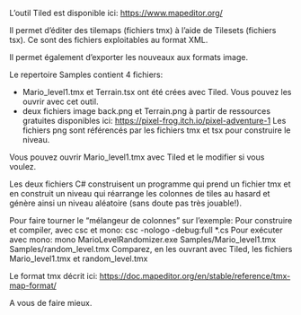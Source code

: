 L’outil Tiled est disponible ici: https://www.mapeditor.org/

Il permet d’éditer des tilemaps (fichiers tmx) à l’aide de Tilesets (fichiers tsx). Ce sont des fichiers exploitables au format XML.

Il permet également d’exporter les nouveaux aux formats image.

Le repertoire Samples contient 4 fichiers:
- Mario_level1.tmx et Terrain.tsx ont été crées avec Tiled. Vous pouvez les ouvrir avec cet outil.
- deux fichiers image back.png et Terrain.png à partir de ressources gratuites disponibles ici: https://pixel-frog.itch.io/pixel-adventure-1
Les fichiers png sont référencés par les fichiers tmx et tsx pour construire le niveau.

Vous pouvez ouvrir Mario_level1.tmx avec Tiled et le modifier si vous voulez.

Les deux fichiers C# construisent un programme qui prend un fichier tmx et en construit un niveau qui réarrange les colonnes de tiles au hasard et génère ainsi un niveau aléatoire (sans doute pas très jouable!).

Pour faire tourner le “mélangeur de colonnes” sur l’exemple:
Pour construire et compiler, avec csc et mono:
csc -nologo -debug:full *.cs
Pour exécuter avec mono:
mono MarioLevelRandomizer.exe Samples/Mario_level1.tmx Samples/random_level.tmx
Comparez, en les ouvrant avec Tiled, les fichiers Mario_level1.tmx et random_level.tmx

Le format tmx décrit ici: https://doc.mapeditor.org/en/stable/reference/tmx-map-format/

A vous de faire mieux.

